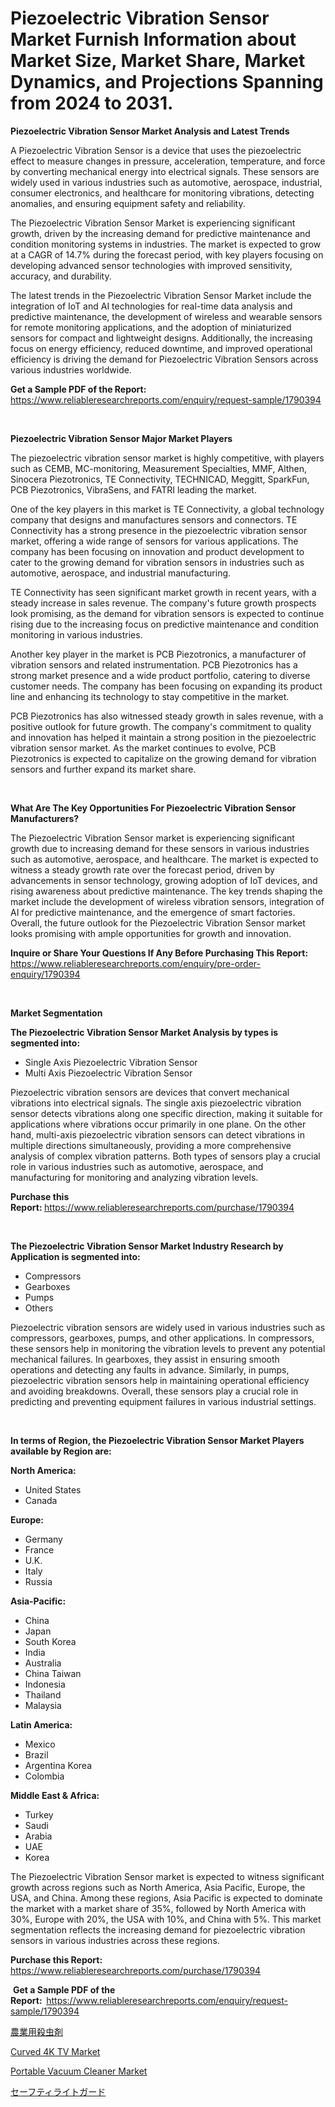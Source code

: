 <p><h1>Piezoelectric Vibration Sensor Market Furnish Information about Market Size, Market Share, Market Dynamics, and Projections Spanning from 2024 to 2031.</h1></p><p><strong>Piezoelectric Vibration Sensor Market Analysis and Latest Trends</strong></p>
<p><p>A Piezoelectric Vibration Sensor is a device that uses the piezoelectric effect to measure changes in pressure, acceleration, temperature, and force by converting mechanical energy into electrical signals. These sensors are widely used in various industries such as automotive, aerospace, industrial, consumer electronics, and healthcare for monitoring vibrations, detecting anomalies, and ensuring equipment safety and reliability.</p><p>The Piezoelectric Vibration Sensor Market is experiencing significant growth, driven by the increasing demand for predictive maintenance and condition monitoring systems in industries. The market is expected to grow at a CAGR of 14.7% during the forecast period, with key players focusing on developing advanced sensor technologies with improved sensitivity, accuracy, and durability.</p><p>The latest trends in the Piezoelectric Vibration Sensor Market include the integration of IoT and AI technologies for real-time data analysis and predictive maintenance, the development of wireless and wearable sensors for remote monitoring applications, and the adoption of miniaturized sensors for compact and lightweight designs. Additionally, the increasing focus on energy efficiency, reduced downtime, and improved operational efficiency is driving the demand for Piezoelectric Vibration Sensors across various industries worldwide.</p></p>
<p><strong>Get a Sample PDF of the Report:&nbsp;</strong> <a href="https://www.reliableresearchreports.com/enquiry/request-sample/1790394">https://www.reliableresearchreports.com/enquiry/request-sample/1790394</a></p>
<p>&nbsp;</p>
<p><strong>Piezoelectric Vibration Sensor Major Market Players</strong></p>
<p><p>The piezoelectric vibration sensor market is highly competitive, with players such as CEMB, MC-monitoring, Measurement Specialties, MMF, Althen, Sinocera Piezotronics, TE Connectivity, TECHNICAD, Meggitt, SparkFun, PCB Piezotronics, VibraSens, and FATRI leading the market.</p><p>One of the key players in this market is TE Connectivity, a global technology company that designs and manufactures sensors and connectors. TE Connectivity has a strong presence in the piezoelectric vibration sensor market, offering a wide range of sensors for various applications. The company has been focusing on innovation and product development to cater to the growing demand for vibration sensors in industries such as automotive, aerospace, and industrial manufacturing.</p><p>TE Connectivity has seen significant market growth in recent years, with a steady increase in sales revenue. The company's future growth prospects look promising, as the demand for vibration sensors is expected to continue rising due to the increasing focus on predictive maintenance and condition monitoring in various industries.</p><p>Another key player in the market is PCB Piezotronics, a manufacturer of vibration sensors and related instrumentation. PCB Piezotronics has a strong market presence and a wide product portfolio, catering to diverse customer needs. The company has been focusing on expanding its product line and enhancing its technology to stay competitive in the market.</p><p>PCB Piezotronics has also witnessed steady growth in sales revenue, with a positive outlook for future growth. The company's commitment to quality and innovation has helped it maintain a strong position in the piezoelectric vibration sensor market. As the market continues to evolve, PCB Piezotronics is expected to capitalize on the growing demand for vibration sensors and further expand its market share.</p></p>
<p>&nbsp;</p>
<p><strong>What Are The Key Opportunities For Piezoelectric Vibration Sensor Manufacturers?</strong></p>
<p><p>The Piezoelectric Vibration Sensor market is experiencing significant growth due to increasing demand for these sensors in various industries such as automotive, aerospace, and healthcare. The market is expected to witness a steady growth rate over the forecast period, driven by advancements in sensor technology, growing adoption of IoT devices, and rising awareness about predictive maintenance. The key trends shaping the market include the development of wireless vibration sensors, integration of AI for predictive maintenance, and the emergence of smart factories. Overall, the future outlook for the Piezoelectric Vibration Sensor market looks promising with ample opportunities for growth and innovation.</p></p>
<p><strong>Inquire or Share Your Questions If Any Before Purchasing This Report:</strong> <a href="https://www.reliableresearchreports.com/enquiry/pre-order-enquiry/1790394">https://www.reliableresearchreports.com/enquiry/pre-order-enquiry/1790394</a></p>
<p>&nbsp;</p>
<p><strong>Market Segmentation</strong></p>
<p><strong>The Piezoelectric Vibration Sensor Market Analysis by types is segmented into:</strong></p>
<p><ul><li>Single Axis Piezoelectric Vibration Sensor</li><li>Multi Axis Piezoelectric Vibration Sensor</li></ul></p>
<p><p>Piezoelectric vibration sensors are devices that convert mechanical vibrations into electrical signals. The single axis piezoelectric vibration sensor detects vibrations along one specific direction, making it suitable for applications where vibrations occur primarily in one plane. On the other hand, multi-axis piezoelectric vibration sensors can detect vibrations in multiple directions simultaneously, providing a more comprehensive analysis of complex vibration patterns. Both types of sensors play a crucial role in various industries such as automotive, aerospace, and manufacturing for monitoring and analyzing vibration levels.</p></p>
<p><strong>Purchase this Report:&nbsp;</strong><a href="https://www.reliableresearchreports.com/purchase/1790394">https://www.reliableresearchreports.com/purchase/1790394</a></p>
<p>&nbsp;</p>
<p><strong>The Piezoelectric Vibration Sensor Market Industry Research by Application is segmented into:</strong></p>
<p><ul><li>Compressors</li><li>Gearboxes</li><li>Pumps</li><li>Others</li></ul></p>
<p><p>Piezoelectric vibration sensors are widely used in various industries such as compressors, gearboxes, pumps, and other applications. In compressors, these sensors help in monitoring the vibration levels to prevent any potential mechanical failures. In gearboxes, they assist in ensuring smooth operations and detecting any faults in advance. Similarly, in pumps, piezoelectric vibration sensors help in maintaining operational efficiency and avoiding breakdowns. Overall, these sensors play a crucial role in predicting and preventing equipment failures in various industrial settings.</p></p>
<p>&nbsp;</p>
<p><strong>In terms of Region, the Piezoelectric Vibration Sensor Market Players available by Region are:</strong></p>
<p>
    <p> <strong> North America: </strong>
        <ul>
            <li>United States</li>
            <li>Canada</li>
        </ul>
        </p> 
    <p> <strong> Europe: </strong>
        <ul>
            <li>Germany</li>
            <li>France</li>
            <li>U.K.</li>
            <li>Italy</li>
            <li>Russia</li>
        </ul>
        </p> 
    <p> <strong> Asia-Pacific: </strong>
        <ul>
            <li>China</li>
            <li>Japan</li>
            <li>South Korea</li>
            <li>India</li>
            <li>Australia</li>
            <li>China Taiwan</li>
            <li>Indonesia</li>
            <li>Thailand</li>
            <li>Malaysia</li>
        </ul>
        </p> 
    <p> <strong> Latin America: </strong>
        <ul>
            <li>Mexico</li>
            <li>Brazil</li>
            <li>Argentina Korea</li>
            <li>Colombia</li>
        </ul>
        </p> 
    <p> <strong> Middle East & Africa: </strong>
        <ul>
            <li>Turkey</li>
            <li>Saudi</li>
            <li>Arabia</li>
            <li>UAE</li>
            <li>Korea</li>
        </ul>
    </p>
    </p>
<p><p>The Piezoelectric Vibration Sensor market is expected to witness significant growth across regions such as North America, Asia Pacific, Europe, the USA, and China. Among these regions, Asia Pacific is expected to dominate the market with a market share of 35%, followed by North America with 30%, Europe with 20%, the USA with 10%, and China with 5%. This market segmentation reflects the increasing demand for piezoelectric vibration sensors in various industries across these regions.</p></p>
<p><strong>Purchase this Report: </strong><a href="https://www.reliableresearchreports.com/purchase/1790394">https://www.reliableresearchreports.com/purchase/1790394</a></p>
<p>&nbsp;<strong>Get a Sample PDF of the Report:&nbsp;&nbsp;</strong><a href="https://www.reliableresearchreports.com/enquiry/request-sample/1790394">https://www.reliableresearchreports.com/enquiry/request-sample/1790394</a></p>
<p><strong></strong></p>
<p><p><a href="https://github.com/laurenreichert/Market-Research-Report-List-1/blob/main/583439110252.md">農業用殺虫剤</a></p><p><a href="https://github.com/Sinjinluong3e0awx2m195k76/Market-Research-Report-List-1/blob/main/curved-4k-tv-market.md">Curved 4K TV Market</a></p><p><a href="https://github.com/shotows/Market-Research-Report-List-2/blob/main/portable-vacuum-cleaner-market.md">Portable Vacuum Cleaner Market</a></p><p><a href="https://github.com/RodHoppe07/Market-Research-Report-List-1/blob/main/671845810253.md">セーフティライトガード</a></p></p>